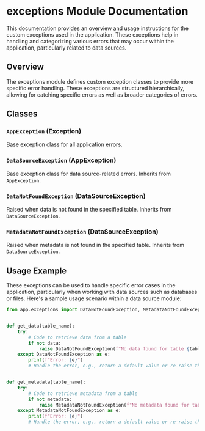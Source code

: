 # exceptions Module Documentation

This documentation provides an overview and usage instructions for the custom exceptions used in the application. These
exceptions help in handling and categorizing various errors that may occur within the application, particularly related
to data sources.

## Overview

The exceptions module defines custom exception classes to provide more specific error handling. These exceptions are
structured hierarchically, allowing for catching specific errors as well as broader categories of errors.

## Classes

### `AppException` (Exception)

Base exception class for all application errors.

### `DataSourceException` (AppException)

Base exception class for data source-related errors. Inherits from `AppException`.

### `DataNotFoundException` (DataSourceException)

Raised when data is not found in the specified table. Inherits from `DataSourceException`.

### `MetadataNotFoundException` (DataSourceException)

Raised when metadata is not found in the specified table. Inherits from `DataSourceException`.

## Usage Example

These exceptions can be used to handle specific error cases in the application, particularly when working with data
sources such as databases or files. Here's a sample usage scenario within a data source module:

```python
from app.exceptions import DataNotFoundException, MetadataNotFoundException


def get_data(table_name):
    try:
        # Code to retrieve data from a table
        if not data:
            raise DataNotFoundException(f"No data found for table {table_name}")
    except DataNotFoundException as e:
        print(f"Error: {e}")
        # Handle the error, e.g., return a default value or re-raise the exception


def get_metadata(table_name):
    try:
        # Code to retrieve metadata from a table
        if not metadata:
            raise MetadataNotFoundException(f"No metadata found for table {table_name}")
    except MetadataNotFoundException as e:
        print(f"Error: {e}")
        # Handle the error, e.g., return a default value or re-raise the exception
```
